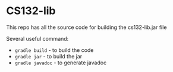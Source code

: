 # CS132-lib

This repo has all the source code for building the cs132-lib.jar file

Several useful command:
- `gradle build` - to build the code
- `gradle jar` - to build the jar
- `gradle javadoc` - to generate javadoc

